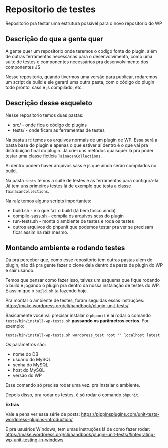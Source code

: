 # Repositorio de testes 

Repositorio pra testar uma estrutura possível para o novo repositorio do WP

## Descrição do que a gente quer

A gente quer um repositorio onde teremos o codigo fonte do plugin, além de outras ferramentas necessárias para o desenvolvimento, como uma suíte de testes e componentes necessários pra desenvolvimento dos componentes JS

Nesse repositorio, quando tivermos uma versão para publicar, rodaremos um script de build e ele gerará uma outra pasta, com o código do plugin todo pronto, sass e js compilado, etc.

## Descrição desse esqueleto

Nesse repositorio temos duas pastas:

* src/ - onde fica o código do plugins
* tests/ - onde ficam as ferramentas de testes

Na pasta `src` temos os arquivos normais de um plugin de WP. Essa será a pasta base do plugin e apenas o que estiver aí dentro é o que vai pra distribuição final do plugin. Já criei uns métodos quaisquer lá pra poder testar uma classe fictícia `TainacanCollections`.

Aí dentro podem haver arquivos sass e js que ainda serão compilados no build.

Na pasta `tests` temos a suíte de testes e as ferramentas para configurá-la. Já tem uns primeiros testes lá de exemplo que testa a classe `TainacanCollections`.

Na raíz temos alguns scripts importantes:

* build.sh - é o que faz o build (tá bem tosco ainda)
* compile-sass.sh - compila os arquivos scss do plugin
* run-tests.sh - monta o ambiente de testes e roda os testes 
* outros arquivos do phpunit que podemos testar pra ver se precisam ficar assim na raíz mesmo.


## Montando ambiente e rodando testes

Dá pra perceber que, como esse repositorio tem outras pastas além do plugin, não dá pra gente fazer o clone dela dentro da pasta de plugin do WP e sair usando.

Temos que pensar como fazer isso, talvez um esquema que fique rodando o build e jogando o plugin pra dentro da nossa instalação de testes do WP. É assim que o `build.sh` ta fazendo hoje.

Pra montar o ambiente de testes, foram seguidas essas instruções: https://make.wordpress.org/cli/handbook/plugin-unit-tests/

Basicamente você vai precisar instalar o `phpunit` e aí rodar o comando `tests/bin/install-wp-tests.sh` **passando os parâmetros certos**. Por exemplo:

```
tests/bin/install-wp-tests.sh wordpress_test root '' localhost latest
```
Os parâmetros são:

* nome do DB
* usuario do MySQL
* senha do MySQL
* host do MySQL
* versão do WP

Esse comando só precisa rodar uma vez. pra instalar o ambiente.

Depois disso, pra rodar os testes, é só rodar o comando `phpunit`.

**Extras**

Vale a pena ver essa série de posts: https://pippinsplugins.com/unit-tests-wordpress-plugins-introduction/

E pra usuários Windows, tem umas instruções lá de como fazer rodar: https://make.wordpress.org/cli/handbook/plugin-unit-tests/#integrating-wp-unit-testing-in-windows
